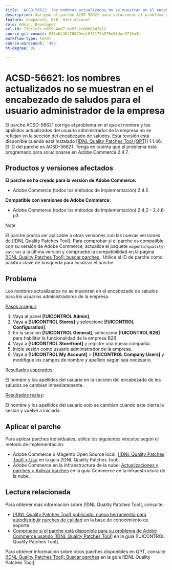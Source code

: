 ```yaml
---
title: 'ACSD-56621: los nombres actualizados no se muestran en el encabezado de saludos para el usuario administrador de la empresa'
description: Aplique el parche ACSD-56621 para solucionar el problema de Adobe Commerce donde el nombre y los apellidos actualizados del usuario administrador de la empresa no se reflejan en la sección del encabezado de saludos.
feature: Companies, B2B, User Account
role: Admin, Developer
exl-id: 739c1c8c-e079-4ad7-be97-7c60b0347e12
source-git-commit: 011a6f46f76029eaf67f172b576e58dac9710a3d
workflow-type: tm+mt
source-wordcount: '402'
ht-degree: 0%

---
```


# ACSD-56621: los nombres actualizados no se muestran en el encabezado de saludos para el usuario administrador de la empresa

El parche ACSD-56621 corrige el problema en el que el nombre y los apellidos actualizados del usuario administrador de la empresa no se reflejan en la sección del encabezado de saludos. Esta revisión está disponible cuando está instalado [[!DNL Quality Patches Tool (QPT)]](https://experienceleague.adobe.com/en/docs/commerce-operations/tools/quality-patches-tool/quality-patches-tool-to-self-serve-quality-patches) 1.1.46. El ID del parche es ACSD-56621. Tenga en cuenta que el problema está programado para solucionarse en Adobe Commerce 2.4.7.

## Productos y versiones afectados

**El parche se ha creado para la versión de Adobe Commerce:**

* Adobe Commerce (todos los métodos de implementación) 2.4.5

**Compatible con versiones de Adobe Commerce:**

* Adobe Commerce (todos los métodos de implementación) 2.4.2 - 2.4.6-p3

>[!NOTE]
>
>El parche podría ser aplicable a otras versiones con las nuevas versiones de [!DNL Quality Patches Tool]. Para comprobar si el parche es compatible con su versión de Adobe Commerce, actualice el paquete `magento/quality-patches` a la última versión y compruebe la compatibilidad en la página [[!DNL Quality Patches Tool]: buscar parches ](https://experienceleague.adobe.com/tools/commerce-quality-patches/index.html). Utilice el ID de parche como palabra clave de búsqueda para localizar el parche.

## Problema

Los nombres actualizados no se muestran en el encabezado de saludos para los usuarios administradores de la empresa.

<u>Pasos a seguir</u>:

1. Vaya al panel **[!UICONTROL Admin]**.
1. Vaya a **[!UICONTROL Stores]** y seleccione **[!UICONTROL Configuration]**.
1. En la sección **[!UICONTROL General]**, seleccione **[!UICONTROL B2B]** para habilitar la funcionalidad de la empresa B2B.
1. Vaya a **[!UICONTROL Storefront]** y registre una nueva compañía.
1. Inicie sesión como usuario administrador de la empresa.
1. Vaya a **[!UICONTROL My Account]** > **[!UICONTROL Company Users]** y modifique los campos de nombre y apellido según sea necesario.

<u>Resultados esperados</u>:

El nombre y los apellidos del usuario en la sección del encabezado de los saludos se cambian inmediatamente.

<u>Resultados reales</u>:

El nombre y los apellidos del usuario solo se cambian cuando este cierra la sesión y vuelve a iniciarla.

## Aplicar el parche

Para aplicar parches individuales, utilice los siguientes vínculos según el método de implementación:

* Adobe Commerce o Magento Open Source local: [[!DNL Quality Patches Tool] > Uso](/help/tools/quality-patches-tool/usage.md) en la guía [!DNL Quality Patches Tool].
* Adobe Commerce en la infraestructura de la nube: [Actualizaciones y parches > Aplicar parches](https://experienceleague.adobe.com/docs/commerce-cloud-service/user-guide/develop/upgrade/apply-patches.html) en la guía Commerce en la infraestructura de la nube.

## Lectura relacionada

Para obtener más información sobre [!DNL Quality Patches Tool], consulte:

* [[!DNL Quality Patches Tool] publicado: nueva herramienta para autodistribuir parches de calidad](https://experienceleague.adobe.com/en/docs/commerce-operations/tools/quality-patches-tool/quality-patches-tool-to-self-serve-quality-patches) en la base de conocimiento de soporte.
* [Compruebe si el parche está disponible para su problema de Adobe Commerce usando [!DNL Quality Patches Tool]](/help/tools/quality-patches-tool/patches-available-in-qpt/check-patch-for-magento-issue-with-magento-quality-patches.md) en la guía [!UICONTROL Quality Patches Tool].


Para obtener información sobre otros parches disponibles en QPT, consulte [[!DNL Quality Patches Tool]: Buscar parches](https://experienceleague.adobe.com/tools/commerce-quality-patches/index.html) en la guía [!DNL Quality Patches Tool].
